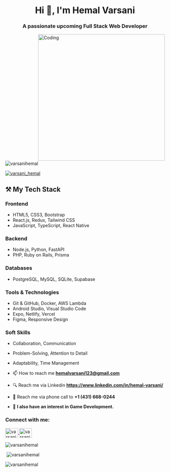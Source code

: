 <h1 align="center">Hi 👋, I'm Hemal Varsani</h1>
<h3 align="center">A passionate upcoming Full Stack Web Developer</h3>
<img align="right" alt="Coding" width="400" src="https://i.pinimg.com/originals/81/17/8b/81178b47a8598f0c81c4799f2cdd4057.gif">

<p align="left"> <img src="https://komarev.com/ghpvc/?username=varsanihemal&label=Profile%20views&color=0e75b6&style=flat" alt="varsanihemal" /> </p>

<p align="left"> <a href="https://twitter.com/varsani_hemal" target="blank"><img src="https://img.shields.io/twitter/follow/varsani_hemal?logo=twitter&style=for-the-badge" alt="varsani_hemal" /></a> </p>


## ⚒️ My Tech Stack  

### **Frontend**  
- HTML5, CSS3, Bootstrap  
- React.js, Redux, Tailwind CSS  
- JavaScript, TypeScript, React Native  

### **Backend**  
- Node.js, Python, FastAPI  
- PHP, Ruby on Rails, Prisma  

### **Databases**  
- PostgreSQL, MySQL, SQLite, Supabase  

### **Tools & Technologies**  
- Git & GitHub, Docker, AWS Lambda  
- Android Studio, Visual Studio Code  
- Expo, Netlify, Vercel  
- Figma, Responsive Design  

### **Soft Skills**  
- Collaboration, Communication  
- Problem-Solving, Attention to Detail  
- Adaptability, Time Management  


- 📫 How to reach me **hemalvarsani123@gmail.com**
- 🔍 Reach me via Linkedin **https://www.linkedin.com/in/hemal-varsani/**
- 📱 Reach me via phone call to **+1 (431) 668-0244**

- 🎯 **I also have an interest in Game Development.**

<h3 align="left">Connect with me:</h3>
<p align="left">
  <a href="https://twitter.com/varsani_hemal" target="blank">
    <img align="center" src="https://raw.githubusercontent.com/rahuldkjain/github-profile-readme-generator/master/src/images/icons/Social/twitter.svg" alt="varsani_hemal" height="30" width="40" />
  </a>
  <a href="https://instagram.com/varsanihemal" target="blank">
    <img align="center" src="https://raw.githubusercontent.com/rahuldkjain/github-profile-readme-generator/master/src/images/icons/Social/instagram.svg" alt="varsanihemal" height="30" width="40" />
  </a>
</p>

<p><img  src="https://github-readme-stats.vercel.app/api/top-langs?username=varsanihemal&show_icons=true&locale=en&layout=compact" alt="varsanihemal" /></p>

<p>&nbsp;<img src="https://github-readme-stats.vercel.app/api?username=varsanihemal&show_icons=true&locale=en" alt="varsanihemal" /></p>

<p><img src="https://github-readme-streak-stats.herokuapp.com/?user=varsanihemal&" alt="varsanihemal" /></p>
